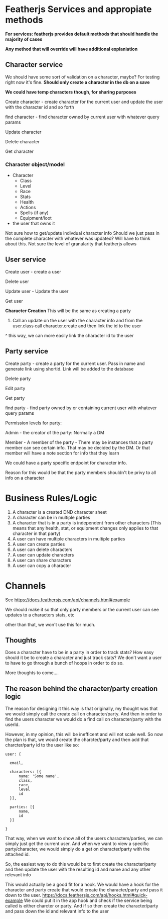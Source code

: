 # Featherjs Services and appropiate methods

**For services: featherjs provides default methods that should handle the majority of cases**

**Any method that will override will have additional explaniation**

## Character service

We should have some sort of validation on a character, maybe?
For testing right now it's fine.
**Should only create a character in the db on a save**

**We could have temp characters though, for sharing purposes**

Create character - create character for the current user and update the user with the character id and so forth

find character - find character owned by current user with whatever query params

Update character

Delete character

Get character

### Character object/model
* Character
  * Class
  * Level
  * Race
  * Stats
  * Health
  * Actions
  * Spells (if any)
  * Equipment/loot
* the user that owns it

Not sure how to get/update indivdual character info
Should we just pass in the complete character with whatever was updated?
Will have to think about this. Not sure the level of granularity that featherjs allows

## User service
Create user - create a user

Delete user

Update user - Update the user

Get user

**Character Creation**
This will be the same as creating a party

1. Call an update on the user with the character info and from the user.class call character.create and then link the id to the user

^ this way, we can more easily link the character id to the user

## Party service
Create party - create a party for the current user. Pass in name and generate link using shortid. Link will be added to the database

Delete party

Edit party

Get party

find party - find party owned by or containing current user with whatever query params

Permission levels for party:

Admin - the creator of the party: Normally a DM

Member - A member of the party - There may be instances that a party member can see certain info. That may be decided by the DM. Or that member will have a note section for info that they learn

We could have a party specific endpoint for character info.

Reason for this would be that the party members shouldn't be privy to all info on a character


# Business Rules/Logic

1. A character is a created DND character sheet
2. A character can be in multiple parties
3. A character that is in a party is independent from other characters (This means that any health, stat, or equipment changes only applies to that character in that party)
4. A user can have multiple characters in multiple parties
5. A user can create parties
6. A user can delete characters
7. A user can update characters
8. A user can share characters
9. A user can copy a character

# Channels
See https://docs.feathersjs.com/api/channels.html#example

We should make it so that only party members or the current user can see updates to a characters stats, etc

other than that, we won't use this for much.
## Thoughts

Does a character have to be in a party in order to track stats?
How easy should it be to create a character and just track stats? We don't want a user to have to go through a bunch of hoops in order to do so.

More thoughts to come....

## The reason behind the character/party creation logic 

The reason for designing it this way is that originally, my thought was that we would simply call the create call on character/party. 
And then in order to find the users character we would do a find call on character/party with the userId.

However, in my opinion, this will be inefficent and will not scale well. So now the plan is that, we would create the charcter/party and then add that charcter/party id
to the user like so:

    user: {

      email,

      characters: [{
          name: 'Some name',
          class,
          race,
          level
          id    
      }],

      parties: [{
          name,
          id
      }]

    }

That way, when we want to show all of the users characters/parties, we can simply just get the current user. And when we want to view a specific party/character, we would simply
do a get on character/party with the attached id.

So, the easiest way to do this would be to first create the character/party and then update the user with the resulting id and name and any other relevant info

This would actually be a good fit for a hook. We would have a hook for the character and party create that would create the character/party and pass it down to the user. 
https://docs.feathersjs.com/api/hooks.html#quick-example
We could put it in the app hook and check if the service being called is either charcter or party. And if so then create the character/party and pass down the id and relevant info to the user
